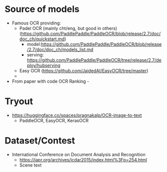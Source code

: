 # Source of models
- Famous OCR providing:
    - Padel OCR (mainly cht/eng, but good in others) (https://github.com/PaddlePaddle/PaddleOCR/blob/release/2.7/doc/doc_ch/quickstart.md)
        - model:https://github.com/PaddlePaddle/PaddleOCR/blob/release/2.7/doc/doc_ch/models_list.md
        - serving: https://github.com/PaddlePaddle/PaddleOCR/tree/release/2.7/deploy/hubserving
    - Easy OCR (https://github.com/JaidedAI/EasyOCR/tree/master)
    - 
- From paper with code OCR Ranking - 

# Tryout
- https://huggingface.co/spaces/pragnakalp/OCR-image-to-text
    - PaddleOCR, EasyOCR, KerasOCR

# Dataset/Contest
- International Conference on Document Analysis and Recognition
    - https://iapr.org/archives/icdar2015/index.html%3Fp=254.html
    - Scene text 

